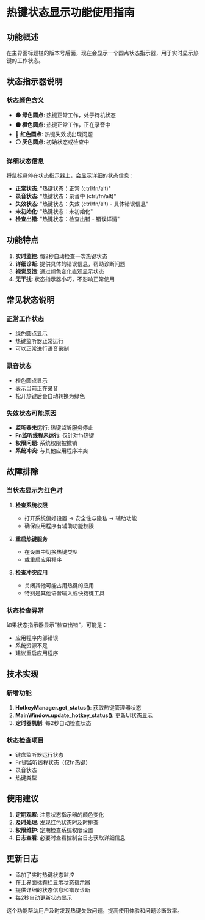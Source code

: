 # 热键状态显示功能使用指南

## 功能概述

在主界面标题栏的版本号后面，现在会显示一个圆点状态指示器，用于实时显示热键的工作状态。

## 状态指示器说明

### 状态颜色含义

- **🟢 绿色圆点**: 热键正常工作，处于待机状态
- **🟠 橙色圆点**: 热键正常工作，正在录音中
- **🔴 红色圆点**: 热键失效或出现问题
- **⚪ 灰色圆点**: 初始状态或检查中

### 详细状态信息

将鼠标悬停在状态指示器上，会显示详细的状态信息：

- **正常状态**: "热键状态：正常 (ctrl/fn/alt)"
- **录音状态**: "热键状态：录音中 (ctrl/fn/alt)"
- **失效状态**: "热键状态：失效 (ctrl/fn/alt) - 具体错误信息"
- **未初始化**: "热键状态：未初始化"
- **检查出错**: "热键状态：检查出错 - 错误详情"

## 功能特点

1. **实时监控**: 每2秒自动检查一次热键状态
2. **详细诊断**: 提供具体的错误信息，帮助诊断问题
3. **视觉反馈**: 通过颜色变化直观显示状态
4. **无干扰**: 状态指示器小巧，不影响正常使用

## 常见状态说明

### 正常工作状态
- 绿色圆点显示
- 热键监听器正常运行
- 可以正常进行语音录制

### 录音状态
- 橙色圆点显示
- 表示当前正在录音
- 松开热键后会自动转换为绿色

### 失效状态可能原因
- **监听器未运行**: 热键监听服务停止
- **Fn监听线程未运行**: 仅针对fn热键
- **权限问题**: 系统权限被撤销
- **系统冲突**: 与其他应用程序冲突

## 故障排除

### 当状态显示为红色时

1. **检查系统权限**
   - 打开系统偏好设置 → 安全性与隐私 → 辅助功能
   - 确保应用程序有辅助功能权限

2. **重启热键服务**
   - 在设置中切换热键类型
   - 或重启应用程序

3. **检查冲突应用**
   - 关闭其他可能占用热键的应用
   - 特别是其他语音输入或快捷键工具

### 状态检查异常

如果状态指示器显示"检查出错"，可能是：
- 应用程序内部错误
- 系统资源不足
- 建议重启应用程序

## 技术实现

### 新增功能

1. **HotkeyManager.get_status()**: 获取热键管理器状态
2. **MainWindow.update_hotkey_status()**: 更新UI状态显示
3. **定时器机制**: 每2秒自动检查状态

### 状态检查项目

- 键盘监听器运行状态
- Fn键监听线程状态（仅fn热键）
- 录音状态
- 热键类型

## 使用建议

1. **定期观察**: 注意状态指示器的颜色变化
2. **及时处理**: 发现红色状态时及时排查
3. **权限维护**: 定期检查系统权限设置
4. **日志查看**: 必要时查看控制台日志获取详细信息

## 更新日志

- 添加了实时热键状态监控
- 在主界面标题栏显示状态指示器
- 提供详细的状态信息和错误诊断
- 每2秒自动更新状态显示

这个功能帮助用户及时发现热键失效问题，提高使用体验和问题诊断效率。